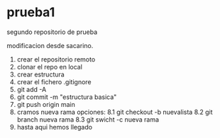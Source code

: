 # prueba1
segundo repositorio de prueba

modificacion desde sacarino.

1. crear el repositorio remoto
2. clonar el repo en local
3. crear estructura
4. crear el fichero .gitignore
5. git add -A
6. git commit -m "estructura basica"
7. git push  origin main
8. cramos nueva rama opciones:
8.1 git checkout -b nuevalista
8.2 git branch nueva rama 
8.3 git swicht -c nueva rama
9. hasta aqui hemos llegado